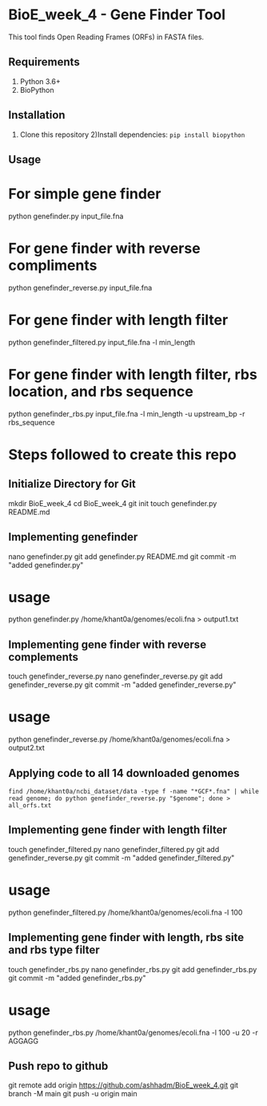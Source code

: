 # BioE_week_4 - Gene Finder Tool
This tool finds Open Reading Frames (ORFs) in FASTA files.
## Requirements
1) Python 3.6+
2) BioPython
## Installation
1) Clone this repository
2)Install dependencies: ```pip install biopython```

## Usage
# For simple gene finder
python genefinder.py input_file.fna

# For gene finder with reverse compliments
python genefinder_reverse.py input_file.fna

# For gene finder with length filter
python genefinder_filtered.py input_file.fna -l min_length

# For gene finder with length filter, rbs location, and rbs sequence
python genefinder_rbs.py input_file.fna -l min_length -u upstream_bp -r rbs_sequence

# Steps followed to create this repo
## Initialize Directory for Git
mkdir BioE_week_4
cd BioE_week_4
git init
touch genefinder.py README.md

## Implementing genefinder
nano genefinder.py
git add genefinder.py README.md
git commit -m "added genefinder.py"

# usage
python genefinder.py /home/khant0a/genomes/ecoli.fna > output1.txt

## Implementing gene finder with reverse complements
touch genefinder_reverse.py
nano genefinder_reverse.py
git add genefinder_reverse.py 
git commit -m "added genefinder_reverse.py"

# usage
python genefinder_reverse.py /home/khant0a/genomes/ecoli.fna > output2.txt

## Applying code to all 14 downloaded genomes
```find /home/khant0a/ncbi_dataset/data -type f -name "*GCF*.fna" | while read genome; do python genefinder_reverse.py "$genome"; done > all_orfs.txt```

## Implementing gene finder with length filter
touch genefinder_filtered.py
nano genefinder_filtered.py
git add genefinder_reverse.py 
git commit -m "added genefinder_filtered.py"

# usage
python genefinder_filtered.py /home/khant0a/genomes/ecoli.fna -l 100

## Implementing gene finder with length, rbs site and rbs type filter
touch genefinder_rbs.py
nano genefinder_rbs.py
git add genefinder_rbs.py 
git commit -m "added genefinder_rbs.py"

# usage
python genefinder_rbs.py /home/khant0a/genomes/ecoli.fna -l 100 -u 20 -r AGGAGG

## Push repo to github
git remote add origin https://github.com/ashhadm/BioE_week_4.git
git branch -M main
git push -u origin main
